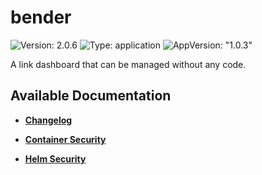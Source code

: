 # bender

![Version: 2.0.6](https://img.shields.io/badge/Version-2.0.6-informational?style=flat-square) ![Type: application](https://img.shields.io/badge/Type-application-informational?style=flat-square) ![AppVersion: "1.0.3"](https://img.shields.io/badge/AppVersion-"1.0.3"-informational?style=flat-square)

A link dashboard that can be managed without any code.

## Available Documentation

- [**Changelog**](CHANGELOG)

- [**Container Security**](container-security)

- [**Helm Security**](helm-security)

